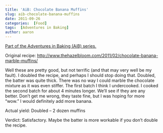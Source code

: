 ```yaml
---
title: 'AiB: Chocolate Banana Muffins'
slug: aib-chocolate-banana-muffins
date: 2011-09-26
categories:  [Food]
tags:  [Adventures in Baking]
author: aaron
---
```


[Part of the Adventures in Baking (AiB) series.](../adventures-in-baking-aib-overview "Adventures in Baking (AiB): Overview")

Original recipe: <http://www.thehazelbloom.com/2011/02/chocolate-banana-marble-muffins/>

Well these are pretty good, but not terrific (and that may very well be my fault). I doubled the recipe, and perhaps I should stop doing that. Doubled, the batter was quite thick. There was no way I could marble the chocolate mixture as it was even stiffer. The first batch I think I undercooked. I cooked the second batch for about 4 minutes longer. We’ll see if they are any better. Don’t get me wrong, they taste fine, but I was hoping for more “wow.” I would definitely add more banana.

Actual yield: Doubled &ndash; 2 dozen muffins

Verdict: Satisfactory. Maybe the batter is more workable if you don’t double the recipe.
